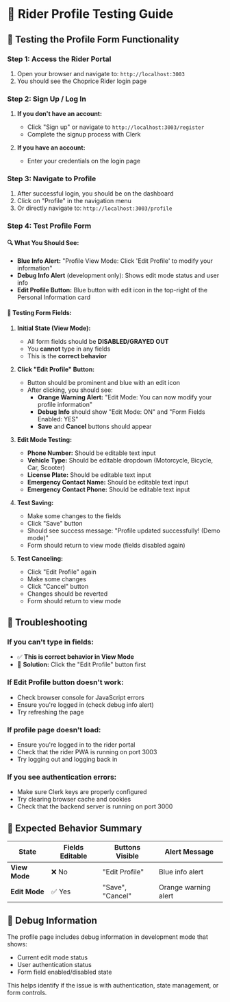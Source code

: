 # 🧪 Rider Profile Testing Guide

## 🎯 **Testing the Profile Form Functionality**

### **Step 1: Access the Rider Portal**
1. Open your browser and navigate to: `http://localhost:3003`
2. You should see the Choprice Rider login page

### **Step 2: Sign Up / Log In**
1. **If you don't have an account:**
   - Click "Sign up" or navigate to `http://localhost:3003/register`
   - Complete the signup process with Clerk
   
2. **If you have an account:**
   - Enter your credentials on the login page

### **Step 3: Navigate to Profile**
1. After successful login, you should be on the dashboard
2. Click on "Profile" in the navigation menu
3. Or directly navigate to: `http://localhost:3003/profile`

### **Step 4: Test Profile Form**

#### **🔍 What You Should See:**
- **Blue Info Alert:** "Profile View Mode: Click 'Edit Profile' to modify your information"
- **Debug Info Alert** (development only): Shows edit mode status and user info
- **Edit Profile Button:** Blue button with edit icon in the top-right of the Personal Information card

#### **📝 Testing Form Fields:**

1. **Initial State (View Mode):**
   - All form fields should be **DISABLED/GRAYED OUT**
   - You **cannot** type in any fields
   - This is the **correct behavior**

2. **Click "Edit Profile" Button:**
   - Button should be prominent and blue with an edit icon
   - After clicking, you should see:
     - **Orange Warning Alert:** "Edit Mode: You can now modify your profile information"
     - **Debug Info** should show "Edit Mode: ON" and "Form Fields Enabled: YES"
     - **Save** and **Cancel** buttons should appear

3. **Edit Mode Testing:**
   - **Phone Number:** Should be editable text input
   - **Vehicle Type:** Should be editable dropdown (Motorcycle, Bicycle, Car, Scooter)
   - **License Plate:** Should be editable text input
   - **Emergency Contact Name:** Should be editable text input
   - **Emergency Contact Phone:** Should be editable text input

4. **Test Saving:**
   - Make some changes to the fields
   - Click "Save" button
   - Should see success message: "Profile updated successfully! (Demo mode)"
   - Form should return to view mode (fields disabled again)

5. **Test Canceling:**
   - Click "Edit Profile" again
   - Make some changes
   - Click "Cancel" button
   - Changes should be reverted
   - Form should return to view mode

## 🚨 **Troubleshooting**

### **If you can't type in fields:**
- ✅ **This is correct behavior in View Mode**
- 🔧 **Solution:** Click the "Edit Profile" button first

### **If Edit Profile button doesn't work:**
- Check browser console for JavaScript errors
- Ensure you're logged in (check debug info alert)
- Try refreshing the page

### **If profile page doesn't load:**
- Ensure you're logged in to the rider portal
- Check that the rider PWA is running on port 3003
- Try logging out and logging back in

### **If you see authentication errors:**
- Make sure Clerk keys are properly configured
- Try clearing browser cache and cookies
- Check that the backend server is running on port 3000

## 🎯 **Expected Behavior Summary**

| State | Fields Editable | Buttons Visible | Alert Message |
|-------|----------------|----------------|---------------|
| **View Mode** | ❌ No | "Edit Profile" | Blue info alert |
| **Edit Mode** | ✅ Yes | "Save", "Cancel" | Orange warning alert |

## 🔧 **Debug Information**

The profile page includes debug information in development mode that shows:
- Current edit mode status
- User authentication status
- Form field enabled/disabled state

This helps identify if the issue is with authentication, state management, or form controls.